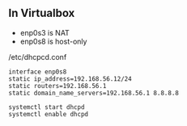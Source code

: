 ## In Virtualbox

- enp0s3 is NAT
- enp0s8 is host-only

/etc/dhcpcd.conf

```
interface enp0s8
static ip_address=192.168.56.12/24
static routers=192.168.56.1
static domain_name_servers=192.168.56.1 8.8.8.8
```

```
systemctl start dhcpd
systemctl enable dhcpd
```

